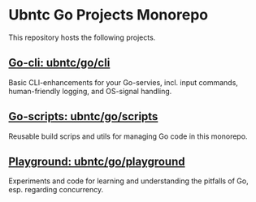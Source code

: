 # Ubntc Go Projects Monorepo

This repository hosts the following projects.

## [Go-cli: ubntc/go/cli](/cli)
Basic CLI-enhancements for your Go-servies, incl. input commands, human-friendly logging, and OS-signal handling.

## [Go-scripts: ubntc/go/scripts](/scripts)
Reusable build scrips and utils for managing Go code in this monorepo.

## [Playground: ubntc/go/playground](/playground)
Experiments and code for learning and understanding the pitfalls of Go, esp. regarding concurrency.
